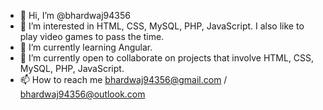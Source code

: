 - 👋 Hi, I’m @bhardwaj94356
- 👀 I’m interested in HTML, CSS, MySQL, PHP, JavaScript. I also like to play video games to pass the time.
- 🌱 I’m currently learning Angular.
- 💞️ I’m currently open to collaborate on projects that involve HTML, CSS, MySQL, PHP, JavaScript.
- 📫 How to reach me bhardwaj94356@gmail.com / bhardwaj94356@outlook.com

<!---
bhardwaj94356/bhardwaj94356 is a ✨ special ✨ repository because its `README.md` (this file) appears on your GitHub profile.
You can click the Preview link to take a look at your changes.
--->
